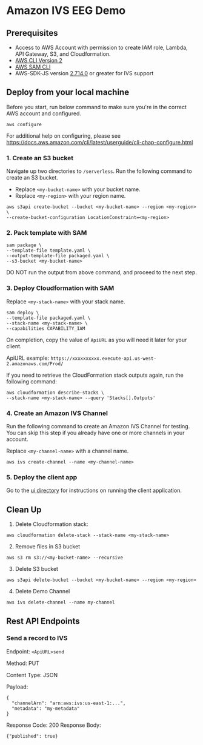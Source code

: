 # Amazon IVS EEG Demo

## Prerequisites

* Access to AWS Account with permission to create IAM role, Lambda, API Gateway, S3, and Cloudformation.
* [AWS CLI Version 
2](https://docs.aws.amazon.com/cli/latest/userguide/install-cliv2.html)
* [AWS SAM 
CLI](https://docs.aws.amazon.com/serverless-application-model/latest/developerguide/what-is-sam.html)
* AWS-SDK-JS version 
[2.714.0](https://github.com/aws/aws-sdk-js/blob/master/CHANGELOG.md#27140) 
or greater for IVS support

## Deploy from your local machine

Before you start, run below command to make sure you're in the correct AWS 
account and configured.
```
aws configure
```
For additional help on configuring, please see 
https://docs.aws.amazon.com/cli/latest/userguide/cli-chap-configure.html

### 1. Create an S3 bucket

Navigate up two directories to `/serverless`. Run the following command to 
create an S3 bucket.

* Replace `<my-bucket-name>` with your bucket name.
* Replace `<my-region>` with your region name.

```
aws s3api create-bucket --bucket <my-bucket-name> --region <my-region> \
--create-bucket-configuration LocationConstraint=<my-region>
```

### 2. Pack template with SAM

```
sam package \
--template-file template.yaml \
--output-template-file packaged.yaml \
--s3-bucket <my-bucket-name>
```
DO NOT run the output from above command, and proceed to the next step.

### 3. Deploy Cloudformation with SAM

Replace `<my-stack-name>` with your stack name.

```
sam deploy \
--template-file packaged.yaml \
--stack-name <my-stack-name> \
--capabilities CAPABILITY_IAM
```
On completion, copy the value of `ApiURL` as you will need it later for 
your client.

ApiURL example: 
`https://xxxxxxxxxx.execute-api.us-west-2.amazonaws.com/Prod/`

If you need to retrieve the CloudFormation stack outputs again, run the 
following command:
```
aws cloudformation describe-stacks \
--stack-name <my-stack-name> --query 'Stacks[].Outputs'
```

### 4. Create an Amazon IVS Channel

Run the following command to create an Amazon IVS Channel for testing. You 
can skip this step if you already have one or more channels in your 
account.

Replace `<my-channel-name>` with a channel name.

```
aws ivs create-channel --name <my-channel-name>
```

### 5. Deploy the client app

Go to the [ui directory](../ui) for instructions on running the 
client application.

## Clean Up

1. Delete Cloudformation stack:
```
aws cloudformation delete-stack --stack-name <my-stack-name>
```

2. Remove files in S3 bucket
```
aws s3 rm s3://<my-bucket-name> --recursive
```

3. Delete S3 bucket
```
aws s3api delete-bucket --bucket <my-bucket-name> --region <my-region>
```

4. Delete Demo Channel
```
aws ivs delete-channel --name my-channel
```

## Rest API Endpoints

### Send a record to IVS

Endpoint: `<ApiURL>send`

Method: PUT

Content Type: JSON

Payload:
```
{
  "channelArn": "arn:aws:ivs:us-east-1:...",
  "metadata": "my-metadata"
}
```
Response Code: 200
Response Body:
```
{"published": true}
```